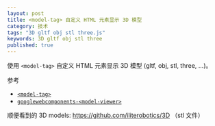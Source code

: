 ```yaml
---
layout: post
title: <model-tag> 自定义 HTML 元素显示 3D 模型
category: 技术
tags: "3D gltf obj stl three.js"
keywords: 3D gltf obj stl three
published: true
---
```


使用 `<model-tag>` 自定义 HTML 元素显示 3D 模型 (gltf, obj, stl, three, ...)。

参考

- [`<model-tag>`](https://mrdoob.github.io/model-tag/)
- [`googlewebcomponents-<model-viewer>`](https://googlewebcomponents.github.io/model-viewer/)

顺便看到的 3D models: https://github.com/iliterobotics/3D （stl 文件）